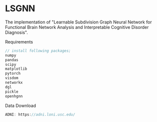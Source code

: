 # LSGNN
The implementation of "Learnable Subdivision Graph Neural Network for Functional Brain Network Analysis and Interpretable Cognitive Disorder Diagnosis".

Requirements
```js
// install following packages;
numpy
pandas
scipy
matplotlib
pytorch
visdom
networkx
dgl
pickle
openhgnn
```

Data Download
```js
ADNI: https://adni.loni.usc.edu/
```

